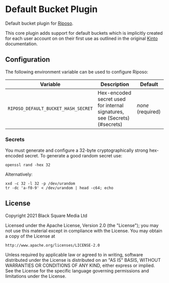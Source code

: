 # Default Bucket Plugin

Default bucket plugin for [Riposo](https://github.com/riposo/riposo).

This core plugin adds support for default buckets which is implicitly created for
each user account on on their first use as outlined in the original
[Kinto](https://docs.kinto-storage.org/en/latest/api/1.x/buckets.html#personal-bucket-default)
documentation.

## Configuration

The following environment variable can be used to configure Riposo:

| Variable                            | Description                                                              | Default           |
| ----------------------------------- | ------------------------------------------------------------------------ | ----------------- |
| `RIPOSO_DEFAULT_BUCKET_HASH_SECRET` | Hex-encoded secret used for internal signatures, see (Secrets)(#secrets) | _none_ (required) |

### Secrets

You must generate and configure a 32-byte cryptographically strong hex-encoded secret. To generate a good random secret use:

```shell
openssl rand -hex 32
```

Alternatively:

```shell
xxd -c 32 -l 32 -p /dev/urandom
tr -dc 'a-f0-9' < /dev/urandom | head -c64; echo
```

## License

Copyright 2021 Black Square Media Ltd

Licensed under the Apache License, Version 2.0 (the "License");
you may not use this material except in compliance with the License.
You may obtain a copy of the License at

    http://www.apache.org/licenses/LICENSE-2.0

Unless required by applicable law or agreed to in writing, software
distributed under the License is distributed on an "AS IS" BASIS,
WITHOUT WARRANTIES OR CONDITIONS OF ANY KIND, either express or implied.
See the License for the specific language governing permissions and
limitations under the License.
